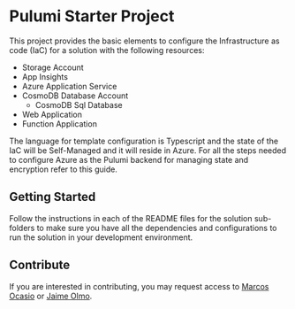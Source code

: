 # Pulumi Starter Project

This project provides the basic elements to configure the Infrastructure as code (IaC) for a solution with the following resources:

- Storage Account
- App Insights
- Azure Application Service
- CosmoDB Database Account
  - CosmoDB Sql Database
- Web Application
- Function Application

The language for template configuration is Typescript and the state of the IaC will be Self-Managed and it will reside in Azure. For all the steps needed to configure Azure as the Pulumi backend for managing state and encryption refer to this guide.

## Getting Started

Follow the instructions in each of the README files for the solution sub-folders to make sure you have all the dependencies and configurations to run the solution in your development environment.

## Contribute

If you are interested in contributing, you may request access to [Marcos Ocasio](mailto:mocasio@caravellabs.com) or [Jaime Olmo](mailto:jolmo@caravellabs.com).
